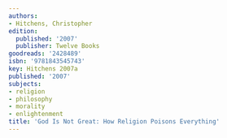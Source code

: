 ```yaml
---
authors:
- Hitchens, Christopher
edition:
  published: '2007'
  publisher: Twelve Books
goodreads: '2428489'
isbn: '9781843545743'
key: Hitchens 2007a
published: '2007'
subjects:
- religion
- philosophy
- morality
- enlightenment
title: 'God Is Not Great: How Religion Poisons Everything'
---
```


